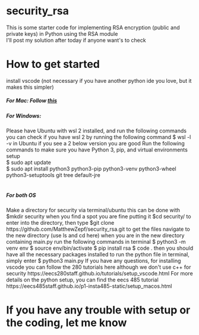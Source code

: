 # security_rsa
This is some starter code for implementing RSA encryption (public and private keys) in Python using the RSA module  
I'll post my solution after today if anyone want's to check  

# How to get started
install vscode (not necessary if you have another python ide you love, but it makes this simpler)  
<h5> For Mac: Follow <a href="https://eecs485staff.github.io/p1-insta485-static/setup_macos.html"> this </a>  </h5>

<h5> For Windows: </h5>  
Please have Ubuntu with wsl 2 installed, and run the following commands  
you can check if you have wsl 2 by running the following command $ wsl -l -v in Ubuntu  
if you see a 2 below version you are good  
Run the following commands to make sure you have Python 3, pip, and virtual environments setup  <br>
$ sudo apt update  <br>
$ sudo apt install python3 python3-pip python3-venv python3-wheel python3-setuptools git tree default-jre   <br> 
<br>

<h5> For both OS </h5>
Make a directory for security via terminal/ubuntu  
this can be done with $mkdir security when you find a spot you are fine putting it  
$cd security/ to enter into the directory,  
then type $git clone https://github.com/MatthewZepf/security_rsa.git to get the files  
navigate to the new directory (use ls and cd here)  
when you are in the new directory containing main.py run the following commands in terminal  
$ python3 -m venv env
$ source env/bin/activate
$ pip install rsa
$ code . 
then you should have all the necessary packages installed 
to run the python file in terminal, simply enter  
$ python3 main.py  
If you have any questions, for installing vscode you can follow the 280 tutorials here although we don't use c++ for security
https://eecs280staff.github.io/tutorials/setup_vscode.html  
For more details on the python setup, you can find the eecs 485 tutorial https://eecs485staff.github.io/p1-insta485-static/setup_macos.html  
<h1> If you have any trouble with setup or the coding, let me know </h1>

